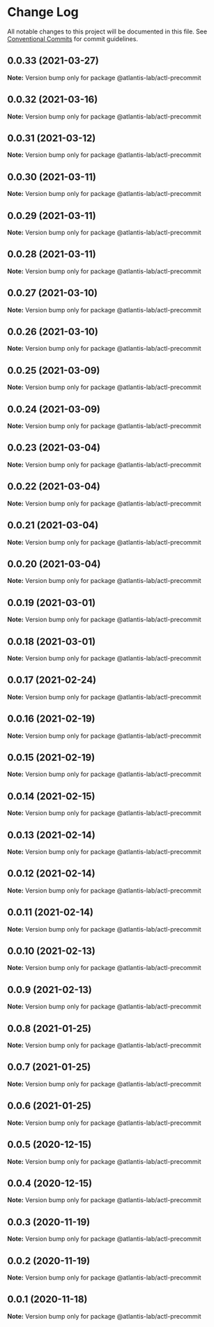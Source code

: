 # Change Log

All notable changes to this project will be documented in this file.
See [Conventional Commits](https://conventionalcommits.org) for commit guidelines.

## 0.0.33 (2021-03-27)

**Note:** Version bump only for package @atlantis-lab/actl-precommit





## 0.0.32 (2021-03-16)

**Note:** Version bump only for package @atlantis-lab/actl-precommit





## 0.0.31 (2021-03-12)

**Note:** Version bump only for package @atlantis-lab/actl-precommit





## 0.0.30 (2021-03-11)

**Note:** Version bump only for package @atlantis-lab/actl-precommit





## 0.0.29 (2021-03-11)

**Note:** Version bump only for package @atlantis-lab/actl-precommit





## 0.0.28 (2021-03-11)

**Note:** Version bump only for package @atlantis-lab/actl-precommit





## 0.0.27 (2021-03-10)

**Note:** Version bump only for package @atlantis-lab/actl-precommit





## 0.0.26 (2021-03-10)

**Note:** Version bump only for package @atlantis-lab/actl-precommit





## 0.0.25 (2021-03-09)

**Note:** Version bump only for package @atlantis-lab/actl-precommit





## 0.0.24 (2021-03-09)

**Note:** Version bump only for package @atlantis-lab/actl-precommit





## 0.0.23 (2021-03-04)

**Note:** Version bump only for package @atlantis-lab/actl-precommit





## 0.0.22 (2021-03-04)

**Note:** Version bump only for package @atlantis-lab/actl-precommit





## 0.0.21 (2021-03-04)

**Note:** Version bump only for package @atlantis-lab/actl-precommit





## 0.0.20 (2021-03-04)

**Note:** Version bump only for package @atlantis-lab/actl-precommit





## 0.0.19 (2021-03-01)

**Note:** Version bump only for package @atlantis-lab/actl-precommit





## 0.0.18 (2021-03-01)

**Note:** Version bump only for package @atlantis-lab/actl-precommit





## 0.0.17 (2021-02-24)

**Note:** Version bump only for package @atlantis-lab/actl-precommit





## 0.0.16 (2021-02-19)

**Note:** Version bump only for package @atlantis-lab/actl-precommit





## 0.0.15 (2021-02-19)

**Note:** Version bump only for package @atlantis-lab/actl-precommit





## 0.0.14 (2021-02-15)

**Note:** Version bump only for package @atlantis-lab/actl-precommit





## 0.0.13 (2021-02-14)

**Note:** Version bump only for package @atlantis-lab/actl-precommit





## 0.0.12 (2021-02-14)

**Note:** Version bump only for package @atlantis-lab/actl-precommit





## 0.0.11 (2021-02-14)

**Note:** Version bump only for package @atlantis-lab/actl-precommit





## 0.0.10 (2021-02-13)

**Note:** Version bump only for package @atlantis-lab/actl-precommit





## 0.0.9 (2021-02-13)

**Note:** Version bump only for package @atlantis-lab/actl-precommit





## 0.0.8 (2021-01-25)

**Note:** Version bump only for package @atlantis-lab/actl-precommit





## 0.0.7 (2021-01-25)

**Note:** Version bump only for package @atlantis-lab/actl-precommit





## 0.0.6 (2021-01-25)

**Note:** Version bump only for package @atlantis-lab/actl-precommit





## 0.0.5 (2020-12-15)

**Note:** Version bump only for package @atlantis-lab/actl-precommit





## 0.0.4 (2020-12-15)

**Note:** Version bump only for package @atlantis-lab/actl-precommit





## 0.0.3 (2020-11-19)

**Note:** Version bump only for package @atlantis-lab/actl-precommit





## 0.0.2 (2020-11-19)

**Note:** Version bump only for package @atlantis-lab/actl-precommit





## 0.0.1 (2020-11-18)

**Note:** Version bump only for package @atlantis-lab/actl-precommit
